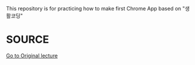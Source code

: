 This repository is for practicing how to make first Chrome App based on "생활코딩" 

# SOURCE 

[Go to Original lecture](https://www.youtube.com/watch?v=S_7_e-I2FbQ&list=PLAaf3-EPzrYPpyeIsQ2GGqvMqaahMJzqU&index=8)
